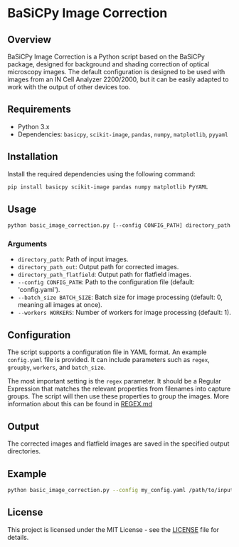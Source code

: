 # BaSiCPy Image Correction

## Overview
BaSiCPy Image Correction is a Python script based on the BaSiCPy package, designed for background and shading correction of optical microscopy images. The default configuration is designed to be used with images from an IN Cell Analyzer 2200/2000, but it can be easily adapted to work with the output of other devices too.

## Requirements
- Python 3.x
- Dependencies: `basicpy`, `scikit-image`, `pandas`, `numpy`, `matplotlib`, `pyyaml`

## Installation
Install the required dependencies using the following command:
```bash
pip install basicpy scikit-image pandas numpy matplotlib PyYAML
```

## Usage
```bash
python basic_image_correction.py [--config CONFIG_PATH] directory_path directory_path_out directory_path_flatfield [--batch_size BATCH_SIZE] [--workers WORKERS]
```

### Arguments
- `directory_path`: Path of input images.
- `directory_path_out`: Output path for corrected images.
- `directory_path_flatfield`: Output path for flatfield images.
- `--config CONFIG_PATH`: Path to the configuration file (default: 'config.yaml').
- `--batch_size BATCH_SIZE`: Batch size for image processing (default: 0, meaning all images at once).
- `--workers WORKERS`: Number of workers for image processing (default: 1).

## Configuration
The script supports a configuration file in YAML format. An example `config.yaml` file is provided. It can include parameters such as `regex`, `groupby`, `workers`, and `batch_size`.

The most important setting is the `regex` parameter. It should be a Regular Expression that matches the relevant properties from filenames into capture groups. The script will then use these properties to group the images. More information about this can be found in [REGEX.md](REGEX.md)

## Output
The corrected images and flatfield images are saved in the specified output directories.

## Example
```bash
python basic_image_correction.py --config my_config.yaml /path/to/input_images /path/to/output_images /path/to/flatfield_images --batch_size 10 --workers 4
```

## License
This project is licensed under the MIT License - see the [LICENSE](LICENSE) file for details.